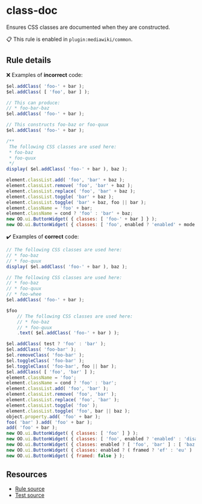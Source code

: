 [//]: # (This file is generated by eslint-docgen. Do not edit it directly.)

# class-doc

Ensures CSS classes are documented when they are constructed.

📋 This rule is enabled in `plugin:mediawiki/common`.

## Rule details

❌ Examples of **incorrect** code:
```js
$el.addClass( 'foo-' + bar );
$el.addClass( [ 'foo', bar ] );

// This can produce:
// * foo-bar-baz
$el.addClass( 'foo-' + bar );

// This constructs foo-baz or foo-quux
$el.addClass( 'foo-' + bar );

/**
 The following CSS classes are used here:
 * foo-baz
 * foo-quux
 */
display( $el.addClass( 'foo-' + bar ), baz );

element.classList.add( 'foo', 'bar' + baz );
element.classList.remove( 'foo', 'bar' + baz );
element.classList.replace( 'foo', 'bar' + baz );
element.classList.toggle( 'bar' + baz );
element.classList.toggle( 'bar' + baz, foo || bar );
element.className = 'foo' + bar;
element.className = cond ? 'foo' : 'bar' + baz;
new OO.ui.ButtonWidget( { classes: [ 'foo-' + bar ] } );
new OO.ui.ButtonWidget( { classes: [ 'foo', enabled ? 'enabled' + mode : 'disabled' ] } );
```

✔️ Examples of **correct** code:
```js
// The following CSS classes are used here:
// * foo-baz
// * foo-quux
display( $el.addClass( 'foo-' + bar ), baz );

// The following CSS classes are used here:
// * foo-baz
// * foo-quux
// * foo-whee
$el.addClass( 'foo-' + bar );

$foo
    // The following CSS classes are used here:
    // * foo-baz
    // * foo-quux
    .text( $el.addClass( 'foo-' + bar ) );

$el.addClass( test ? 'foo' : 'bar' );
$el.addClass( 'foo-bar' );
$el.removeClass( 'foo-bar' );
$el.toggleClass( 'foo-bar' );
$el.toggleClass( 'foo-bar', foo || bar );
$el.addClass( [ 'foo', 'bar' ] );
element.className = 'foo';
element.className = cond ? 'foo' : 'bar';
element.classList.add( 'foo', 'bar' );
element.classList.remove( 'foo', 'bar' );
element.classList.replace( 'foo', 'bar' );
element.classList.toggle( 'foo' );
element.classList.toggle( 'foo', bar || baz );
object.property.add( 'foo' + bar );
foo( 'bar' ).add( 'foo' + bar );
add( 'foo' + bar );
new OO.ui.ButtonWidget( { classes: [ 'foo' ] } );
new OO.ui.ButtonWidget( { classes: [ 'foo', enabled ? 'enabled' : 'disabled' ] } );
new OO.ui.ButtonWidget( { classes: enabled ? [ 'foo', 'bar' ] : [ 'baz', 'quux' ] } );
new OO.ui.ButtonWidget( { classes: enabled ? ( framed ? 'ef' : 'eu' ) : ( framed ? 'df' : 'du' ) } );
new OO.ui.ButtonWidget( { framed: false } );
```

## Resources

* [Rule source](/src/rules/class-doc.js)
* [Test source](/tests/rules/class-doc.js)
